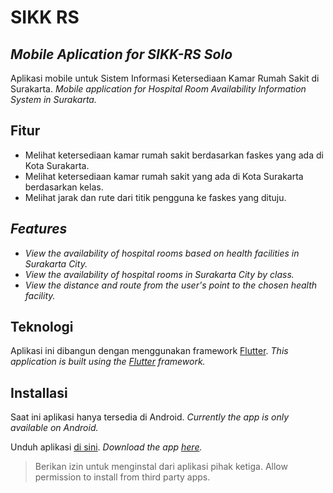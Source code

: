 # SIKK RS
## _Mobile Aplication for SIKK-RS Solo_

Aplikasi mobile untuk Sistem Informasi Ketersediaan Kamar Rumah Sakit di Surakarta.
_Mobile application for Hospital Room Availability Information System in Surakarta._

## Fitur

- Melihat ketersediaan kamar rumah sakit berdasarkan faskes yang ada di Kota Surakarta.
- Melihat ketersediaan kamar rumah sakit yang ada di Kota Surakarta berdasarkan kelas.
- Melihat jarak dan rute dari titik pengguna ke faskes yang dituju.

## _Features_

- _View the availability of hospital rooms based on health facilities in Surakarta City._
- _View the availability of hospital rooms in Surakarta City by class._
- _View the distance and route from the user's point to the chosen health facility._

## Teknologi

Aplikasi ini dibangun dengan menggunakan framework [Flutter](https://flutter.dev/).
_This application is built using the [Flutter](https://flutter.dev/) framework._


## Installasi
Saat ini aplikasi hanya tersedia di Android.
_Currently the app is only available on Android._

Unduh aplikasi [di sini](https://bit.ly/sikk-rs-solo).
_Download the app [here](https://bit.ly/sikk-rs-solo)._

> Berikan izin untuk menginstal dari aplikasi pihak ketiga.
> Allow permission to install from third party apps.
